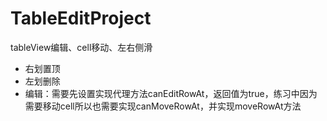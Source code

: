 # TableEditProject
tableView编辑、cell移动、左右侧滑

- 右划置顶
- 左划删除
- 编辑：需要先设置实现代理方法canEditRowAt，返回值为true，练习中因为需要移动cell所以也需要实现canMoveRowAt，并实现moveRowAt方法
